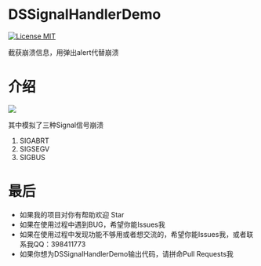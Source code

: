 # DSSignalHandlerDemo

[![License MIT](https://img.shields.io/badge/license-MIT-green.svg?style=flat)](https://github.com/walkdianzi/DSSignalHandlerDemo/blob/master/License)&nbsp;

截获崩溃信息，用弹出alert代替崩溃

# 介绍

![](http://7xss2g.com2.z0.glb.qiniucdn.com/IMG_0459.JPG)

其中模拟了三种Signal信号崩溃

1. SIGABRT
2. SIGSEGV
3. SIGBUS

# 最后
- 如果我的项目对你有帮助欢迎 Star  
- 如果在使用过程中遇到BUG，希望你能Issues我
- 如果在使用过程中发现功能不够用或者想交流的，希望你能Issues我，或者联系我QQ：398411773
- 如果你想为DSSignalHandlerDemo输出代码，请拼命Pull Requests我
